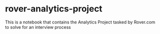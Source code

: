 # rover-analytics-project
This is a notebook that contains the Analytics Project tasked by Rover.com to solve for an interview process
